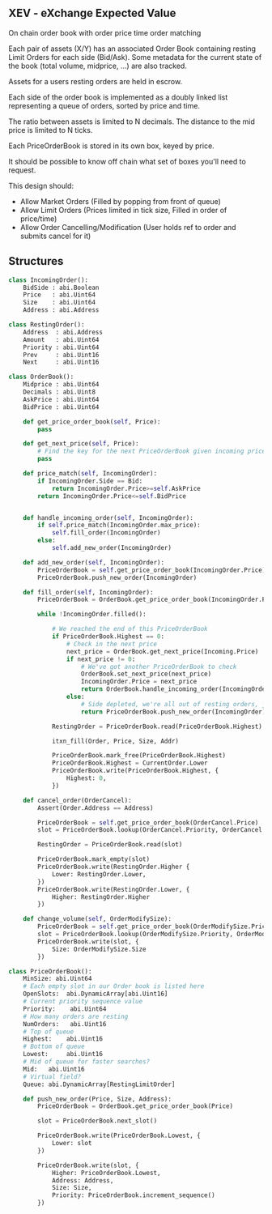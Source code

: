 XEV - eXchange Expected Value
---

On chain order book with order price time order matching

Each pair of assets (X/Y) has an associated Order Book containing resting Limit Orders for each side (Bid/Ask). Some metadata for the current state of the book (total volume, midprice, ...) are also tracked.

Assets for a users resting orders are held in escrow.

Each side of the order book is implemented as a doubly linked list representing a queue of orders, sorted by price and time.

The ratio between assets is limited to N decimals. The distance to the mid price is limited to N ticks. 

Each PriceOrderBook is stored in its own box, keyed by price.

It should be possible to know off chain what set of boxes you'll need to request.

This design should:
- Allow Market Orders (Filled by popping from front of queue) 
- Allow Limit Orders (Prices limited in tick size, Filled in order of price/time)
- Allow Order Cancelling/Modification (User holds ref to order and submits cancel for it)

## Structures

```py
class IncomingOrder():
    BidSide : abi.Boolean 
    Price   : abi.Uint64
    Size    : abi.Uint64
    Address : abi.Address
```

```py
class RestingOrder():
    Address  : abi.Address
    Amount   : abi.Uint64 
    Priority : abi.Uint64
    Prev     : abi.Uint16
    Next     : abi.Uint16
```

```py
class OrderBook():
    Midprice : abi.Uint64
    Decimals : abi.Uint8
    AskPrice : abi.Uint64 
    BidPrice : abi.Uint64

    def get_price_order_book(self, Price):
        pass

    def get_next_price(self, Price):
        # Find the key for the next PriceOrderBook given incoming price
        pass

    def price_match(self, IncomingOrder):
        if IncomingOrder.Side == Bid:
            return IncomingOrder.Price>=self.AskPrice
        return IncomingOrder.Price<=self.BidPrice


    def handle_incoming_order(self, IncomingOrder):
        if self.price_match(IncomingOrder.max_price):
            self.fill_order(IncomingOrder)
        else: 
            self.add_new_order(IncomingOrder)

    def add_new_order(self, IncomingOrder):
        PriceOrderBook = self.get_price_order_book(IncomingOrder.Price)
        PriceOrderBook.push_new_order(IncomingOrder)

    def fill_order(self, IncomingOrder):
        PriceOrderBook = OrderBook.get_price_order_book(IncomingOrder.Price)

        while !IncomingOrder.filled():

            # We reached the end of this PriceOrderBook 
            if PriceOrderBook.Highest == 0:
                # Check in the next price
                next_price = OrderBook.get_next_price(Incoming.Price)
                if next_price != 0:
                    # We've got another PriceOrderBook to check
                    OrderBook.set_next_price(next_price)
                    IncomingOrder.Price = next_price
                    return OrderBook.handle_incoming_order(IncomingOrder)
                else:
                    # Side depleted, we're all out of resting orders, just create a new resting order 
                    return PriceOrderBook.push_new_order(IncomingOrder)

            RestingOrder = PriceOrderBook.read(PriceOrderBook.Highest)

            itxn_fill(Order, Price, Size, Addr)

            PriceOrderBook.mark_free(PriceOrderBook.Highest)
            PriceOrderBook.Highest = CurrentOrder.Lower
            PriceOrderBook.write(PriceOrderBook.Highest, {
                Highest: 0,
            })

    def cancel_order(OrderCancel):
        Assert(Order.Address == Address)

        PriceOrderBook = self.get_price_order_book(OrderCancel.Price)
        slot = PriceOrderBook.lookup(OrderCancel.Priority, OrderCancel.Address)

        RestingOrder = PriceOrderBook.read(slot)

        PriceOrderBook.mark_empty(slot)
        PriceOrderBook.write(RestingOrder.Higher {
            Lower: RestingOrder.Lower,
        })
        PriceOrderBook.write(RestingOrder.Lower, {
            Higher: RestingOrder.Higher
        })

    def change_volume(self, OrderModifySize):
        PriceOrderBook = self.get_price_order_book(OrderModifySize.Price)
        slot = PriceOrderBook.lookup(OrderModifySize.Priority, OrderModifySize.Address)
        PriceOrderBook.write(slot, {
            Size: OrderModifySize.Size
        })
```

```py
class PriceOrderBook():
    MinSize: abi.Uint64
    # Each empty slot in our Order book is listed here
    OpenSlots:  abi.DynamicArray[abi.Uint16]
    # Current priority sequence value
    Priority:    abi.Uint64
    # How many orders are resting
    NumOrders:   abi.Uint16
    # Top of queue
    Highest:    abi.Uint16
    # Bottom of queue
    Lowest:     abi.Uint16
    # Mid of queue for faster searches?
    Mid:   abi.Uint16
    # Virtual field?
    Queue: abi.DynamicArray[RestingLimitOrder]

    def push_new_order(Price, Size, Address):
        PriceOrderBook = OrderBook.get_price_order_book(Price)

        slot = PriceOrderBook.next_slot()

        PriceOrderBook.write(PriceOrderBook.Lowest, {
            Lower: slot
        })

        PriceOrderBook.write(slot, {
            Higher: PriceOrderBook.Lowest, 
            Address: Address, 
            Size: Size, 
            Priority: PriceOrderBook.increment_sequence()
        })